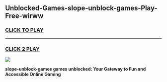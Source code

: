 
## Unblocked-Games-slope-unblock-games-Play-Free-wirww
<h3>
<a href="https://premium76.site?title=slope-unblock-games&ref=09A">CLICK TO PLAY</a></h3>
<hr>

<h3>
<a href="https://premium76.site?title=slope-unblock-games&ref=09A">CLICK 2 PLAY</a>
  
</h3>

<a href="https://premium76.site?title=slope-unblock-games&ref=09A"><img src="https://clearcache.store/games.png"></a>


**slope-unblock-games games unblocked: Your Gateway to Fun and Accessible Online Gaming**
